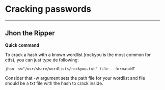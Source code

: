 # Cracking passwords

-------------------------------------

## Jhon the Ripper

**Quick command**

To crack a hash with a known wordlist (rockyou is the most common for ctfs), you can just type de following:

````
jhon -w="/usr/share/wordlists/rockyou.txt" file --format=NT
````

Consider that -w argument sets the path file for your wordlist and file should be a txt file with the hash to crack inside.
